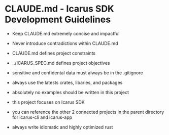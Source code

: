# CLAUDE.md - Icarus SDK Development Guidelines

- Keep CLAUDE.md extremely concise and impactful
- Never introduce contradictions within CLAUDE.md
- CLAUDE.md defines project constraints
- ../ICARUS_SPEC.md defines project objectives
- sensitive and confidental data must always be in the .gitignore
- always use the latests crates, libaries, and packages
- absolutely no examples should be written in this project

- this project focuses on Icarus SDK
- you can reference the other 2 connected projects in the parent directory for icarus-cli and icarus-app
- always write idiomatic and highly optimized rust
